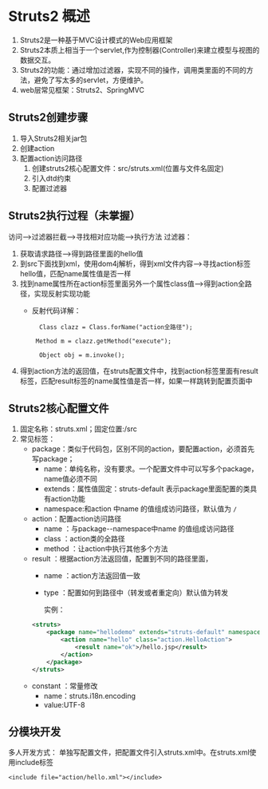 # Struts2 概述
1. Struts2是一种基于MVC设计模式的Web应用框架
2. Struts2本质上相当于一个servlet,作为控制器(Controller)来建立模型与视图的数据交互。
3. Struts2的功能：通过增加过滤器，实现不同的操作，调用类里面的不同的方法，避免了写太多的servlet，方便维护。
4. web层常见框架：Struts2、SpringMVC
## Struts2创建步骤
1. 导入Struts2相关jar包
2. 创建action
3. 配置action访问路径
    1. <a name="hexin">创建struts2核心配置文件</a>：src/struts.xml(位置与文件名固定)
    2. 引入dtd约束
    3. 配置过滤器
    
## Struts2执行过程（未掌握）
访问-->过滤器拦截-->寻找相对应功能-->执行方法
过滤器：
1. 获取请求路径-->得到路径里面的hello值
2. 到src下面找到xml，使用dom4j解析，得到xml文件内容-->寻找action标签hello值，匹配name属性值是否一样
3. 找到name属性所在action标签里面另外一个属性class值-->得到action全路径，实现反射实现功能
    * 反射代码详解：
    
      `  Class clazz = Class.forName("action全路径");`
      
       ` Method m = clazz.getMethod("execute");`
       
      `  Object obj = m.invoke();`
4. 得到action方法的返回值，在struts配置文件中，找到action标签里面有result标签，匹配result标签的name属性值是否一样，如果一样跳转到配置页面中     

## <a name="#hexin">Struts2核心配置文件</a>
1. 固定名称：struts.xml；固定位置:/src
2. 常见标签：
    * package：类似于代码包，区别不同的action，要配置action，必须首先写package；
        * name：单纯名称，没有要求。一个配置文件中可以写多个package，name值必须不同
        * extends：属性值固定：struts-default 表示package里面配置的类具有action功能
        * namespace:和action 中name 的值组成访问路径，默认值为 `/`
    * action：配置action访问路径
        * name ：与package--namespace中name 的值组成访问路径
        * class ：action类的全路径
        * method ：让action中执行其他多个方法
    * result ：根据action方法返回值，配置到不同的路径里面，
        * name ：action方法返回值一致
        * type ：配置如何到路径中（转发或者重定向）默认值为转发
        
            实例：
        ````xml
        <struts>
            <package name="hellodemo" extends="struts-default" namespace="/">
                <action name="hello" class="action.HelloAction">
                    <result name="ok">/hello.jsp</result>
                </action>
            </package>
        </struts>
        ````
    * constant ：常量修改
        * name：struts.i18n.encoding
        * value:UTF-8
## 分模块开发
多人开发方式： 单独写配置文件，把配置文件引入struts.xml中。在struts.xml使用include标签

`<include file="action/hello.xml"></include>`
